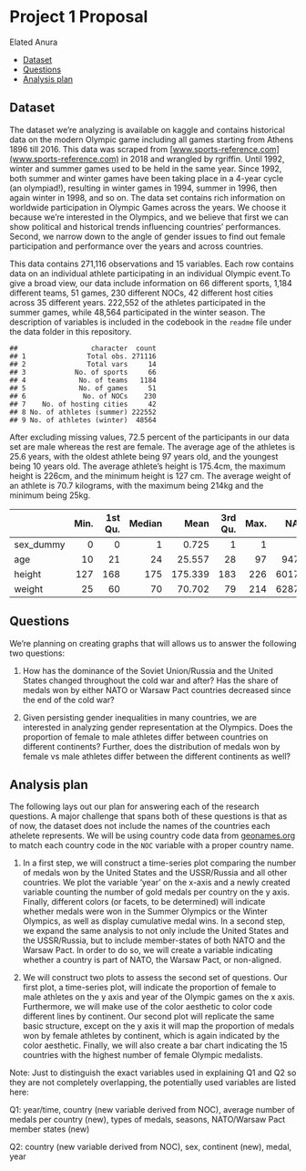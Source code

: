 Project 1 Proposal
================
Elated Anura

-   [Dataset](#dataset)
-   [Questions](#questions)
-   [Analysis plan](#analysis-plan)

## Dataset

The dataset we’re analyzing is available on kaggle and contains
historical data on the modern Olympic game including all games starting
from Athens 1896 till 2016. This data was scraped from
[www.sports-reference.com](www.sports-reference.com) in 2018 and
wrangled by rgriffin. Until 1992, winter and summer games used to be
held in the same year. Since 1992, both summer and winter games have
been taking place in a 4-year cycle (an olympiad!), resulting in winter
games in 1994, summer in 1996, then again winter in 1998, and so on. The
data set contains rich information on worldwide participation in Olympic
Games across the years. We choose it because we’re interested in the
Olympics, and we believe that first we can show political and historical
trends influencing countries’ performances. Second, we narrow down to
the angle of gender issues to find out female participation and
performance over the years and across countries.

This data contains 271,116 observations and 15 variables. Each row
contains data on an individual athlete participating in an individual
Olympic event.To give a broad view, our data include information on 66
different sports, 1,184 different teams, 51 games, 230 different NOCs,
42 different host cities across 35 different years. 222,552 of the
athletes participated in the summer games, while 48,564 participated in
the winter season. The description of variables is included in the
codebook in the `readme` file under the data folder in this repository.

    ##                  character  count
    ## 1               Total obs. 271116
    ## 2               Total vars     14
    ## 3            No. of sports     66
    ## 4             No. of teams   1184
    ## 5             No. of games     51
    ## 6              No. of NOCs    230
    ## 7    No. of hosting cities     42
    ## 8 No. of athletes (summer) 222552
    ## 9 No. of athletes (winter)  48564

After excluding missing values, 72.5 percent of the participants in our
data set are male whereas the rest are female. The average age of the
athletes is 25.6 years, with the oldest athlete being 97 years old, and
the youngest being 10 years old. The average athlete’s height is
175.4cm, the maximum height is 226cm, and the minimum height is 127 cm.
The average weight of an athlete is 70.7 kilograms, with the maximum
being 214kg and the minimum being 25kg.

<table>
<thead>
<tr>
<th style="text-align:left;">
</th>
<th style="text-align:right;">
Min.
</th>
<th style="text-align:right;">
1st Qu.
</th>
<th style="text-align:right;">
Median
</th>
<th style="text-align:right;">
Mean
</th>
<th style="text-align:right;">
3rd Qu.
</th>
<th style="text-align:right;">
Max.
</th>
<th style="text-align:right;">
NA’s
</th>
</tr>
</thead>
<tbody>
<tr>
<td style="text-align:left;">
sex_dummy
</td>
<td style="text-align:right;">
0
</td>
<td style="text-align:right;">
0
</td>
<td style="text-align:right;">
1
</td>
<td style="text-align:right;">
0.725
</td>
<td style="text-align:right;">
1
</td>
<td style="text-align:right;">
1
</td>
<td style="text-align:right;">
0
</td>
</tr>
<tr>
<td style="text-align:left;">
age
</td>
<td style="text-align:right;">
10
</td>
<td style="text-align:right;">
21
</td>
<td style="text-align:right;">
24
</td>
<td style="text-align:right;">
25.557
</td>
<td style="text-align:right;">
28
</td>
<td style="text-align:right;">
97
</td>
<td style="text-align:right;">
9474
</td>
</tr>
<tr>
<td style="text-align:left;">
height
</td>
<td style="text-align:right;">
127
</td>
<td style="text-align:right;">
168
</td>
<td style="text-align:right;">
175
</td>
<td style="text-align:right;">
175.339
</td>
<td style="text-align:right;">
183
</td>
<td style="text-align:right;">
226
</td>
<td style="text-align:right;">
60171
</td>
</tr>
<tr>
<td style="text-align:left;">
weight
</td>
<td style="text-align:right;">
25
</td>
<td style="text-align:right;">
60
</td>
<td style="text-align:right;">
70
</td>
<td style="text-align:right;">
70.702
</td>
<td style="text-align:right;">
79
</td>
<td style="text-align:right;">
214
</td>
<td style="text-align:right;">
62875
</td>
</tr>
</tbody>
</table>

## Questions

We’re planning on creating graphs that will allows us to answer the
following two questions:

1.  How has the dominance of the Soviet Union/Russia and the United
    States changed throughout the cold war and after? Has the share of
    medals won by either NATO or Warsaw Pact countries decreased since
    the end of the cold war?

2.  Given persisting gender inequalities in many countries, we are
    interested in analyzing gender representation at the Olympics. Does
    the proportion of female to male athletes differ between countries
    on different continents? Further, does the distribution of medals
    won by female vs male athletes differ between the different
    continents as well?

## Analysis plan

The following lays out our plan for answering each of the research
questions. A major challenge that spans both of these questions is that
as of now, the dataset does not include the names of the countries each
athelete represents. We will be using country code data from
[geonames.org](geonames.org) to match each country code in the `NOC`
variable with a proper country name.

1.  In a first step, we will construct a time-series plot comparing the
    number of medals won by the United States and the USSR/Russia and
    all other countries. We plot the variable ‘year’ on the x-axis and a
    newly created variable counting the number of gold medals per
    country on the y axis. Finally, different colors (or facets, to be
    determined) will indicate whether medals were won in the Summer
    Olympics or the Winter Olympics, as well as display cumulative medal
    wins. In a second step, we expand the same analysis to not only
    include the United States and the USSR/Russia, but to include
    member-states of both NATO and the Warsaw Pact. In order to do so,
    we will create a variable indicating whether a country is part of
    NATO, the Warsaw Pact, or non-aligned.

2.  We will construct two plots to assess the second set of questions.
    Our first plot, a time-series plot, will indicate the proportion of
    female to male athletes on the y axis and year of the Olympic games
    on the x axis. Furthermore, we will make use of the color aesthetic
    to color code different lines by continent. Our second plot will
    replicate the same basic structure, except on the y axis it will map
    the proportion of medals won by female athletes by continent, which
    is again indicated by the color aesthetic. Finally, we will also
    create a bar chart indicating the 15 countries with the highest
    number of female Olympic medalists.

Note: Just to distinguish the exact variables used in explaining Q1 and
Q2 so they are not completely overlapping, the potentially used
variables are listed here:

Q1: year/time, country (new variable derived from NOC), average number
of medals per country (new), types of medals, seasons, NATO/Warsaw Pact
member states (new)

Q2: country (new variable derived from NOC), sex, continent (new),
medal, year
